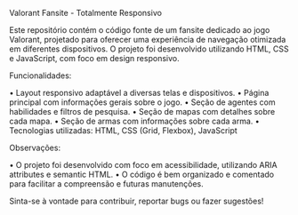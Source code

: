Valorant Fansite - Totalmente Responsivo

Este repositório contém o código fonte de um fansite dedicado ao jogo Valorant, projetado para oferecer uma experiência de navegação otimizada em diferentes dispositivos. O projeto foi desenvolvido utilizando HTML, CSS e JavaScript, com foco em design responsivo.

Funcionalidades:

• Layout responsivo adaptável a diversas telas e dispositivos.
• Página principal com informações gerais sobre o jogo.
• Seção de agentes com habilidades e filtros de pesquisa.
• Seção de mapas com detalhes sobre cada mapa.
• Seção de armas com informações sobre cada arma.
• Tecnologias utilizadas: HTML, CSS (Grid, Flexbox), JavaScript

Observações:

• O projeto foi desenvolvido com foco em acessibilidade, utilizando ARIA attributes e semantic HTML.
• O código é bem organizado e comentado para facilitar a compreensão e futuras manutenções.

Sinta-se à vontade para contribuir, reportar bugs ou fazer sugestões!
